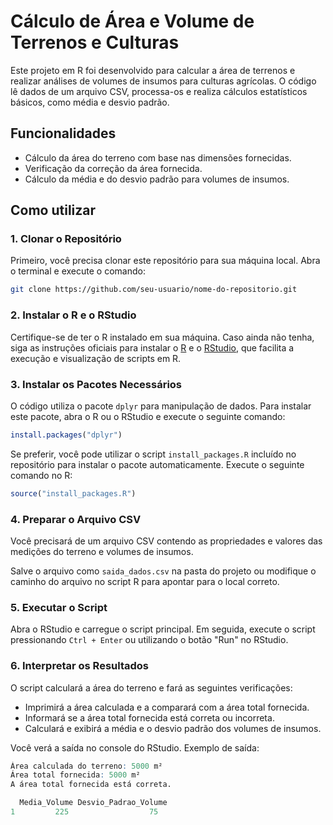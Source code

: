 # Cálculo de Área e Volume de Terrenos e Culturas

Este projeto em R foi desenvolvido para calcular a área de terrenos e realizar análises de volumes de insumos para culturas agrícolas. O código lê dados de um arquivo CSV, processa-os e realiza cálculos estatísticos básicos, como média e desvio padrão.

## Funcionalidades

- Cálculo da área do terreno com base nas dimensões fornecidas.
- Verificação da correção da área fornecida.
- Cálculo da média e do desvio padrão para volumes de insumos.
  
## Como utilizar

### 1. Clonar o Repositório
Primeiro, você precisa clonar este repositório para sua máquina local. Abra o terminal e execute o comando:

```bash
git clone https://github.com/seu-usuario/nome-do-repositorio.git
```
### 2. Instalar o R e o RStudio
Certifique-se de ter o R instalado em sua máquina. Caso ainda não tenha, siga as instruções oficiais para instalar o [R](https://cran.r-project.org/) e o [RStudio](https://rstudio.com/), que facilita a execução e visualização de scripts em R.

### 3. Instalar os Pacotes Necessários
O código utiliza o pacote `dplyr` para manipulação de dados. Para instalar este pacote, abra o R ou o RStudio e execute o seguinte comando:

```r
install.packages("dplyr")
```

Se preferir, você pode utilizar o script `install_packages.R` incluído no repositório para instalar o pacote automaticamente. Execute o seguinte comando no R:

```r
source("install_packages.R")
```

### 4. Preparar o Arquivo CSV
Você precisará de um arquivo CSV contendo as propriedades e valores das medições do terreno e volumes de insumos.

Salve o arquivo como `saida_dados.csv` na pasta do projeto ou modifique o caminho do arquivo no script R para apontar para o local correto.

### 5. Executar o Script
Abra o RStudio e carregue o script principal. Em seguida, execute o script pressionando `Ctrl + Enter` ou utilizando o botão "Run" no RStudio.

### 6. Interpretar os Resultados
O script calculará a área do terreno e fará as seguintes verificações:

- Imprimirá a área calculada e a comparará com a área total fornecida.
- Informará se a área total fornecida está correta ou incorreta.
- Calculará e exibirá a média e o desvio padrão dos volumes de insumos.

Você verá a saída no console do RStudio. Exemplo de saída:

```r
Área calculada do terreno: 5000 m²
Área total fornecida: 5000 m²
A área total fornecida está correta.

  Media_Volume Desvio_Padrao_Volume
1         225                  75
```
